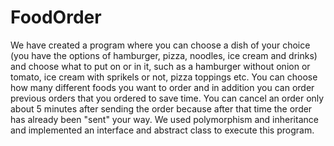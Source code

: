 # FoodOrder

We have created a program where you can choose a dish of your choice (you have the options of hamburger, pizza, noodles, ice cream and drinks) and choose what to put on or in it, such as a hamburger without onion or tomato, ice cream with sprikels or not, pizza toppings etc.
You can choose how many different foods you want to order and in addition you can order previous orders that you ordered to save time.
You can cancel an order only about 5 minutes after sending the order because after that time the order has already been "sent" your way.
We used polymorphism and inheritance and implemented an interface and abstract class to execute this program.
